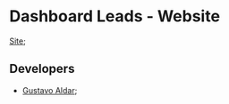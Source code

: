 # Dashboard Leads - Website

[Site](https://dashboardleads.com.br);

## Developers

- [Gustavo Aldar](https://github.com/gustavoaldar);